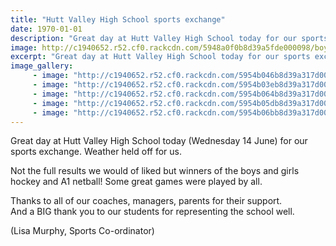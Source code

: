 ```yaml
---
title: "Hutt Valley High School sports exchange"
date: 1970-01-01
description: "Great day at Hutt Valley High School today for our sports exchange, Wednesday 14 June."
image: http://c1940652.r52.cf0.rackcdn.com/5948a0f0b8d39a5fde000098/boys8.jpg
excerpt: "Great day at Hutt Valley High School today for our sports exchange, Wednesday 14 June."
image_gallery:
     - image: "http://c1940652.r52.cf0.rackcdn.com/5954b046b8d39a317d00006a/19105534_811799888969119_4750780740218742290_n.jpg"
     - image: "http://c1940652.r52.cf0.rackcdn.com/5954b03eb8d39a317d000068/19059280_811799928969115_1791488746191231952_n.jpg"
     - image: "http://c1940652.r52.cf0.rackcdn.com/5954b064b8d39a317d000072/19149336_811799885635786_4205354510111338885_n.jpg"
     - image: "http://c1940652.r52.cf0.rackcdn.com/5954b05db8d39a317d000070/19146112_811799875635787_4516484329335229524_n.jpg"
     - image: "http://c1940652.r52.cf0.rackcdn.com/5954b06bb8d39a317d000074/19225055_811799905635784_6997123651830898481_n.jpg"
---
```


<p><span>Great day at Hutt Valley High School today (Wednesday 14 June) for our sports exchange. </span>Weather held off for us.</p>
<p><span>Not the full results we would of liked but winners of the boys and girls hockey and A1 netball! Some great games were played by all. </span></p>
<p><span>Thanks to all of our coaches, managers, parents for their support. <br />And a BIG thank you to our students for representing the school well.</span></p>
<p><span>(Lisa Murphy, Sports Co-ordinator)</span></p>


